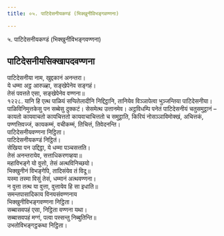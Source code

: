 ```yaml
---
title: ०५. पाटिदेसनीयकण्डं (भिक्खुनीविभङ्गवण्णना)

---
```

५. पाटिदेसनीयकण्डं (भिक्खुनीविभङ्गवण्णना)  


## पाटिदेसनीयसिक्खापदवण्णना

पाटिदेसनीया नाम, खुद्दकानं अनन्तरा।  
ये धम्मा अट्ठ आरुळ्हा, सङ्खेपेनेव सङ्गहं।  
तेसं पवत्तते एसा, सङ्खेपेनेव वण्णना॥  
१२२८. यानि हि एत्थ पाळियं सप्पितेलादीनि निद्दिट्ठानि, तानियेव विञ्ञापेत्वा भुञ्जन्तिया पाटिदेसनीया। पाळिविनिमुत्तकेसु पन सब्बेसु दुक्कटं। सेसमेत्थ उत्तानमेव। अट्ठविधम्पि पनेतं पाटिदेसनीयं चतुसमुट्ठानं – कायतो कायवाचतो कायचित्ततो कायवाचाचित्ततो च समुट्ठाति, किरियं नोसञ्ञाविमोक्खं, अचित्तकं, पण्णत्तिवज्जं, कायकम्मं, वचीकम्मं, तिचित्तं, तिवेदनन्ति।  
पाटिदेसनीयवण्णना निट्ठिता।  
पाटिदेसनीयकण्डं निट्ठितं।  
सेखिया पन उद्दिट्ठा, ये धम्मा पञ्चसत्तति।  
तेसं अनन्तरायेव, सत्ताधिकरणव्हया॥  
महाविभङ्गे यो वुत्तो, तेसं अत्थविनिच्छयो।  
भिक्खुनीनं विभङ्गेपि, तादिसंयेव तं विदू॥  
यस्मा तस्मा विसुं तेसं, धम्मानं अत्थवण्णना।  
न वुत्ता तत्थ या वुत्ता, वुत्तायेव हि सा इधाति॥  
समन्तपासादिकाय विनयसंवण्णनाय  
भिक्खुनीविभङ्गवण्णना निट्ठिता।  
सब्बासवपहं एसा, निट्ठिता वण्णना यथा।  
सब्बासवपहं मग्गं, पत्वा पस्सन्तु निब्बुतिन्ति॥  
उभतोविभङ्गट्ठकथा निट्ठिता।  